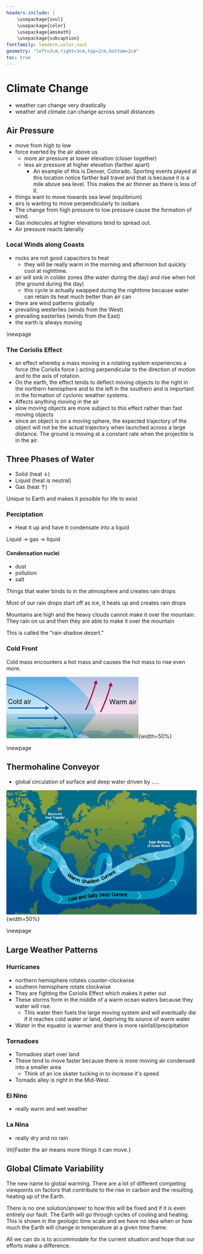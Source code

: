 ```yaml
---
headers-include: |
	\usepackage{soul}
	\usepackage{color}
	\usepackage{amsmath}
    \usepackage{subcaption}
fontfamily: lmodern,color,soul
geometry: "left=3cm,right=3cm,top=2cm,bottom=2cm"
toc: true
---
```


# Climate Change

- weather can change very drastically
- weather and climate can change across small distances


## Air Pressure

- move from high to low
- force exerted by the air above us
    - more air pressure at lower elevation (closer together)
    - less air pressure at higher elevation (farther apart)
        - An example of this is Denver, Colorado. Sporting events played at this location notice farther ball travel and that is because it is a mile above sea level. This makes the air thinner as there is less of it.
- things want to move towards sea level (equlibrium)
- airs is wanting to move perpendicularly to isobars
- The change from high pressure to low pressure cause the formation of wind.
- Gas molecules at higher elevations tend to spread out.
- Air pressure reacts laterally

### Local Winds along Coasts

- rocks are not good capacitors to heat
    - they will be really warm in the morning and afternoon but quickly cool at nighttime.
- air will sink in colder zones (the water during the day) and rise when hot (the ground during the day)
    -  this cycle is actually swapped during the nighttime because water can retain its heat much better than air can
- there are wind patterns globally 
- prevailing westerlies (winds from the West)
- prevailing easterlies (winds from the East)
- the earth is always moving

\newpage 

### The Coriolis Effect

- an effect whereby a mass moving in a rotating system experiences a force (the Coriolis force ) acting perpendicular to the direction of motion and to the axis of rotation. 
- On the earth, the effect tends to deflect moving objects to the right in the northern hemisphere and to the left in the southern and is important in the formation of cyclonic weather systems.
- Affects anything moving in the air
- slow moving objects are more subject to this effect rather than fast moving objects
- since an object is on a moving sphere, the expected trajectory of the object will not be the actual trajectory when launched across a large distance. The ground is moving at a constant rate when the projectile is in the air.


## Three Phases of Water

- Solid (heat $\downarrow$)
- Liquid (heat is neutral)
- Gas (heat $\uparrow$)

Unique to Earth and makes it possible for life to exist

### Perciptation


- Heat it up and have it condensate into a liquid

Liquid $\rightarrow$ gas $\rightarrow$ liquid

#### Condensation nuclei

- dust
- pollution
- salt

Things that water binds to in the atmosphere and creates rain drops

Most of our rain drops start off as ice, it heats up and creates rain drops

Mountains are high and the heavy clouds cannot make it over the mountain. They rain on us and then they are able to make it over the mountain

This is called the "rain shadow desert."

### Cold Front

Cold mass encounters a hot mass and causes the hot mass to rise even more.

![Cold Front](assets/cold_front){width=50%}

\newpage

## Thermohaline Conveyor

- global circulation of surface and deep water driven by .....

![Thermohaline Conveyor](assets/thermo_convey){width=50%}

\newpage

## Large Weather Patterns

### Hurricanes

- northern hemisphere rotates counter-clockwise
- southern hemisphere rotate clockwise
- They are fighting the Coriolis Effect which makes it peter out
- These storms form in the middle of a warm ocean waters because they water will rise.
    - This water then fuels the large moving system and will eventually die if it reaches cold water or land, depriving its source of warm water
- Water in the equator is warmer and there is more rainfall/precipitation

### Tornadoes

- Tornadoes start over land
- These tend to move faster because there is more moving air condensed into a smaller area
    - Think of an ice skater tucking in to increase it's speed
- Tornado alley is right in the Mid-West.


### El Nino

- really warm and wet weather

### La Nina

- really dry and no rain


\hl{Faster the air means more things it can move.}

## Global Climate Variability 

The new name to global warming. There are a lot of different competing viewpoints on factors that contribute to the rise in carbon and the resulting heating up of the Earth.

There is no one solution/answer to how this will be fixed and if it is even entirely our fault. The Earth will go through cycles of cooling and heating. This is shown in the geologic time scale and we have no idea when or how much the Earth will change in temperature at a given time frame.

All we can do is to accommodate for the current situation and hope that our efforts make a difference.
